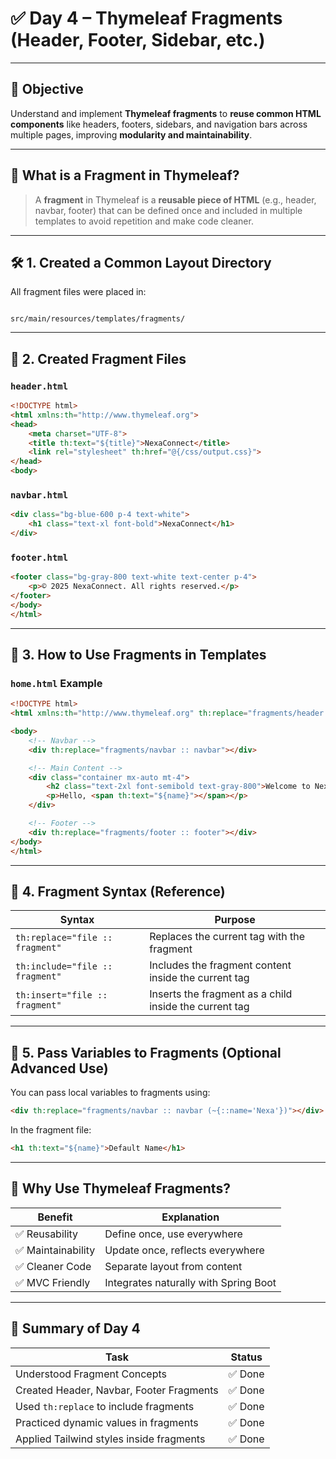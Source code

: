

# ✅ Day 4 – Thymeleaf Fragments (Header, Footer, Sidebar, etc.)

---

## 🎯 Objective

Understand and implement **Thymeleaf fragments** to **reuse common HTML components** like headers, footers, sidebars, and navigation bars across multiple pages, improving **modularity and maintainability**.

---

## 📘 What is a Fragment in Thymeleaf?

> A **fragment** in Thymeleaf is a **reusable piece of HTML** (e.g., header, navbar, footer) that can be defined once and included in multiple templates to avoid repetition and make code cleaner.

---

## 🛠️ 1. Created a Common Layout Directory

All fragment files were placed in:

```

src/main/resources/templates/fragments/

````

---

## 🧩 2. Created Fragment Files

### `header.html`

```html
<!DOCTYPE html>
<html xmlns:th="http://www.thymeleaf.org">
<head>
    <meta charset="UTF-8">
    <title th:text="${title}">NexaConnect</title>
    <link rel="stylesheet" th:href="@{/css/output.css}">
</head>
<body>
````

### `navbar.html`

```html
<div class="bg-blue-600 p-4 text-white">
    <h1 class="text-xl font-bold">NexaConnect</h1>
</div>
```

### `footer.html`

```html
<footer class="bg-gray-800 text-white text-center p-4">
    <p>© 2025 NexaConnect. All rights reserved.</p>
</footer>
</body>
</html>
```

---

## 🔗 3. How to Use Fragments in Templates

### `home.html` Example

```html
<!DOCTYPE html>
<html xmlns:th="http://www.thymeleaf.org" th:replace="fragments/header :: head">

<body>
    <!-- Navbar -->
    <div th:replace="fragments/navbar :: navbar"></div>

    <!-- Main Content -->
    <div class="container mx-auto mt-4">
        <h2 class="text-2xl font-semibold text-gray-800">Welcome to NexaConnect</h2>
        <p>Hello, <span th:text="${name}"></span></p>
    </div>

    <!-- Footer -->
    <div th:replace="fragments/footer :: footer"></div>
</body>
</html>
```

---

## 🧪 4. Fragment Syntax (Reference)

| Syntax                          | Purpose                                                |
| ------------------------------- | ------------------------------------------------------ |
| `th:replace="file :: fragment"` | Replaces the current tag with the fragment             |
| `th:include="file :: fragment"` | Includes the fragment content inside the current tag   |
| `th:insert="file :: fragment"`  | Inserts the fragment as a child inside the current tag |

---

## 🎯 5. Pass Variables to Fragments (Optional Advanced Use)

You can pass local variables to fragments using:

```html
<div th:replace="fragments/navbar :: navbar (~{::name='Nexa'})"></div>
```

In the fragment file:

```html
<h1 th:text="${name}">Default Name</h1>
```

---

## 🧠 Why Use Thymeleaf Fragments?

| Benefit           | Explanation                           |
| ----------------- | ------------------------------------- |
| ✅ Reusability     | Define once, use everywhere           |
| ✅ Maintainability | Update once, reflects everywhere      |
| ✅ Cleaner Code    | Separate layout from content          |
| ✅ MVC Friendly    | Integrates naturally with Spring Boot |

---

## 📝 Summary of Day 4

| Task                                     | Status |
| ---------------------------------------- | ------ |
| Understood Fragment Concepts             | ✅ Done |
| Created Header, Navbar, Footer Fragments | ✅ Done |
| Used `th:replace` to include fragments   | ✅ Done |
| Practiced dynamic values in fragments    | ✅ Done |
| Applied Tailwind styles inside fragments | ✅ Done |

